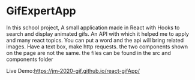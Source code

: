 # GifExpertApp

In this school project, A small application made in React with Hooks to search and display animated gifs.
An API with which it helped me to apply and many react topics.
You can put a word and the api will bring related images.
Have a text box, make http requests.
the two components shown on the page are not the same.
the files can be found in the src and components folder


Live Demo:https://jm-2020-gif.github.io/react-gifApp/
